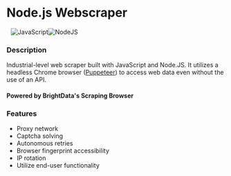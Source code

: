 # Node.js Webscraper

<div style='display: inline-flex; margin-inline: 10px;'>
  <img src="https://img.shields.io/badge/JavaScript-JavaScript/?logo=javascript&color=black&style=for-the-badge" alt="JavaScript">

  <img src='https://img.shields.io/badge/NodeJS-NodeJS/?logo=nodedotjs&color=black&style=for-the-badge' alt='NodeJS'>
</div>

### Description

Industrial-level web scraper built with JavaScript and Node.JS. It utilizes a headless Chrome browser ([Puppeteer](https://pptr.dev)) to access web data even without the use of an API.

#### Powered by BrightData's Scraping Browser

### Features

- Proxy network
- Captcha solving
- Autonomous retries
- Browser fingerprint accessibility
- IP rotation
- Utilize end-user functionality

